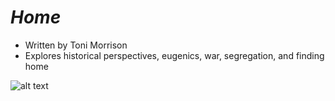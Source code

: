 # *Home*
* Written by Toni Morrison
* Explores historical perspectives, eugenics, war, segregation, and finding home



![alt text](https://github.com/aazariaz/aazariaz.github.io/blob/master/toni%20morrison.jpg?raw=true)
